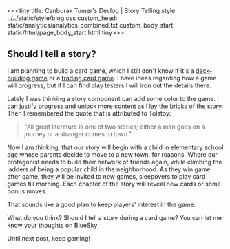 <<<tiny
title: Canburak Tumer's Devlog | Story Telling
style: ../../static/style/blog.css
custom_head: static/analytics/analytics_combined.txt
custom_body_start: static/html/page_body_start.html
tiny>>>

## Should I tell a story?

I am planning to build a card game, which I still don't know if it's a [deck-building game](https://en.wikipedia.org/wiki/Deck-building_game) or a [trading card game](https://en.wikipedia.org/wiki/Collectible_card_game). I have ideas regarding how a game will progress, but if I can find play testers I will iron out the details there.

Lately I was thinking a story component can add some color to the game. I can justify progress and unlock more content as I lay the bricks of the story. Then I remembered the quote that is attributed to Tolstoy:  
> "All great literature is one of two stories; either a man goes on a journey or a stranger comes to town."  

Now I am thinking, that our story will begin with a child in elementary school age whose parents decide to move to a new town, for reasons. Where our protagonist needs to build their network of friends again, while climbing the ladders of being a popular child in the neighborhood. As they win game after game, they will be invited to new games, sleepovers to play card games till morning. Each chapter of the story will reveal new cards or some bonus moves.

That sounds like a good plan to keep players' interest in the game.

What do you think? Should I tell a story during a card game? You can let me know your thoughts on [BlueSky](https://web-cdn.bsky.app/profile/did:plc:zxbywmgqqwgaotv5xvp63cdn)

Until next post, keep gaming!